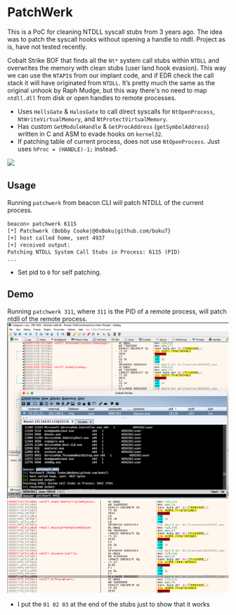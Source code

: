 # PatchWerk
This is a PoC for cleaning NTDLL syscall stubs from 3 years ago. The idea was to patch the syscall hooks without opening a handle to ntdll. Project as is, have not tested recently.

Cobalt Strike BOF that finds all the `Nt*` system call stubs within `NTDLL` and overwrites the memory with clean stubs (user land hook evasion). This way we can use the `NTAPI`s from our implant code, and if EDR check the call stack it will have originated from `NTDLL`. It’s pretty much the same as the original unhook by Raph Mudge, but this way there's no need to map `ntdll.dll` from disk or open handles to remote processes.
+ Uses `HellsGate` & `HalosGate` to call direct syscalls for `NtOpenProcess`, `NtWriteVirtualMemory`, and `NtProtectVirtualMemory`.
+ Has custom `GetModuleHandle` & `GetProcAddress` (`getSymbolAddress`) written in C and ASM to evade hooks on `kernel32`.
+ If patching table of current process, does not use `NtOpenProcess`. Just uses `hProc = (HANDLE)-1;` instead.

![](patchwerk.jpg)

## Usage
Running `patchwerk` from beacon CLI will patch NTDLL of the current process.
```
beacon> patchwerk 6115
[*] Patchwerk (Bobby Cooke|@0xBoku|github.com/boku7}
[+] host called home, sent 4937
[+] received output:
Patching NTDLL System Call Stubs in Process: 6115 (PID)
...
```
- Set pid to `0` for self patching.

## Demo
Running `patchwerk 311`, where `311` is the PID of a remote process, will patch ntdll of the remote process.
![](patchwerk2.png)
![](patchwerkPoc1.png)
+ I put the `01 02 03` at the end of the stubs just to show that it works
